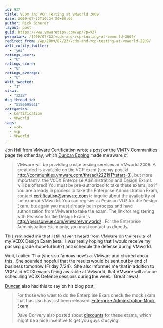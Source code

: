```yaml
---
id: 927
title: VCDX and VCP Testing at VMworld 2009
date: 2009-07-23T16:34:56+00:00
author: Rick Scherer
layout: post
guid: https://www.vmwaretips.com/wp/?p=927
permalink: /2009/07/23/vcdx-and-vcp-testing-at-vmworld-2009/
redirect_from: /wp/2009/07/23/vcdx-and-vcp-testing-at-vmworld-2009/
aktt_notify_twitter:
  - 'yes'
ratings_users:
  - "0"
ratings_score:
  - "0"
ratings_average:
  - "0"
aktt_tweeted:
  - "1"
views:
  - "2238"
dsq_thread_id:
  - "5156595611"
categories:
  - Certification
  - VMworld
tags:
  - vcdx
  - vcp
  - VMworld
---
```

Jon Hall from VMware Certification wrote a <a href="http://communities.vmware.com/thread/222194?tstart=0" target="_blank">post</a> on the VMTN Communities page the other day, which <a href="http://www.yellow-bricks.com/2009/07/23/vcdx-enterprise-administration-and-design-exams-available-at-vmworld-2009/" target="_blank">Duncan Epping</a> made me aware of.

> VMware will be providing onsite testing services at VMworld 2009. A great deal is available on the VCP exam (see my post at <a href="http://communities.vmware.com/thread/222191?tstart=0" target="_blank">http://communities.vmware.com/thread/222191?tstart=0</a>), but more importantly, the VCDX Enterprise Administration and Design Exams will be offered! You must be pre-authorized to take these exams, so if you are already in process to take the Enterprise Administration Exam, contact <certification@vmware.com> to inquire about the availability of the exam at VMworld. You can register at Pearson VUE for the Design Exam, but again you must already be in process and have authorization from VMware to take the exam. The link for registering with Pearson for the Design Exam is <a href="http://pearsonvue.com/vmware/vmworld/" target="_blank">http://pearsonvue.com/vmware/vmworld/</a> . For the Enterprise Administration Exam only, you must contact us directly.

This reminded me that I still haven&#8217;t heard from VMware on the results of my VCDX Design Exam beta.  I was really hoping that I would receive my passing grade (hopeful huh?) and schedule the defense during VMworld.

Well, I called Tina (she&#8217;s so famous now!) at VMware and chatted about this.  She sounded hopeful that the results would be sent out by end of business tomorrow (Friday 7/24).  She also informed me that in addition to VCP and VCDX exams being available at VMworld, that VMware will also be scheduling VCDX Defense sessions during the week.  Great news!

<a href="http://www.yellow-bricks.com/2009/07/23/vcdx-enterprise-administration-and-design-exams-available-at-vmworld-2009/" target="_blank">Duncan</a> also had this to say on his blog post,

> For those who want to do the Enterprise Exam check the mock exam that has also has just been released: <a href="http://mylearn.vmware.com/quiz.cfm?item=11292" target="_blank">Enterprise Administration Mock Exam</a>.
> 
> Dave Convery also posted about <a href="http://www.dailyhypervisor.com/2009/07/21/discounted-exams-available-at-vmworld/" target="_blank">discounts</a> for these exams, which might be a nice incentive to get you guys studying!